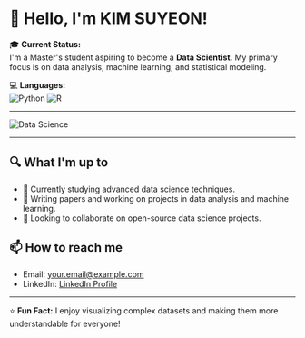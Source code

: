 # 👋 Hello, I'm KIM SUYEON!

🎓 **Current Status:**  
I'm a Master's student aspiring to become a **Data Scientist**. My primary focus is on data analysis, machine learning, and statistical modeling.

💻 **Languages:**  
![Python](https://img.shields.io/badge/Python-3776AB?style=for-the-badge&logo=python&logoColor=white)
![R](https://img.shields.io/badge/R-276DC3?style=for-the-badge&logo=r&logoColor=white)

---

![Data Science](https://media.giphy.com/media/xT9IgzoKnwFNmISR8I/giphy.gif)

---

## 🔍 What I'm up to
- 🌱 Currently studying advanced data science techniques.
- 📝 Writing papers and working on projects in data analysis and machine learning.
- 🤝 Looking to collaborate on open-source data science projects.

## 📫 How to reach me
- Email: [your.email@example.com](mailto:your.email@example.com)
- LinkedIn: [LinkedIn Profile](https://www.linkedin.com/in/your-profile)

---

⭐️ **Fun Fact:** I enjoy visualizing complex datasets and making them more understandable for everyone!
